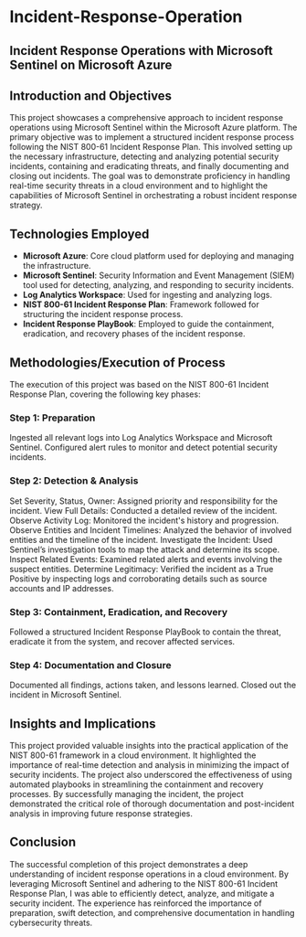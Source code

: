 # Incident-Response-Operation

## Incident Response Operations with Microsoft Sentinel on Microsoft Azure

## Introduction and Objectives
This project showcases a comprehensive approach to incident response operations using Microsoft Sentinel within the Microsoft Azure platform. The primary objective was to implement a structured incident response process following the NIST 800-61 Incident Response Plan. This involved setting up the necessary infrastructure, detecting and analyzing potential security incidents, containing and eradicating threats, and finally documenting and closing out incidents. The goal was to demonstrate proficiency in handling real-time security threats in a cloud environment and to highlight the capabilities of Microsoft Sentinel in orchestrating a robust incident response strategy.

## Technologies Employed
- <b>Microsoft Azure</b>: Core cloud platform used for deploying and managing the infrastructure.
- <b>Microsoft Sentinel</b>: Security Information and Event Management (SIEM) tool used for detecting, analyzing, and responding to security incidents.
- <b>Log Analytics Workspace</b>: Used for ingesting and analyzing logs.
- <b>NIST 800-61 Incident Response Plan</b>: Framework followed for structuring the incident response process.
- <b>Incident Response PlayBook</b>: Employed to guide the containment, eradication, and recovery phases of the incident response.

## Methodologies/Execution of Process
The execution of this project was based on the NIST 800-61 Incident Response Plan, covering the following key phases:

### Step 1: Preparation

Ingested all relevant logs into Log Analytics Workspace and Microsoft Sentinel.
Configured alert rules to monitor and detect potential security incidents.
### Step 2: Detection & Analysis

Set Severity, Status, Owner: Assigned priority and responsibility for the incident.
View Full Details: Conducted a detailed review of the incident.
Observe Activity Log: Monitored the incident's history and progression.
Observe Entities and Incident Timelines: Analyzed the behavior of involved entities and the timeline of the incident.
Investigate the Incident: Used Sentinel’s investigation tools to map the attack and determine its scope.
Inspect Related Events: Examined related alerts and events involving the suspect entities.
Determine Legitimacy: Verified the incident as a True Positive by inspecting logs and corroborating details such as source accounts and IP addresses.
### Step 3: Containment, Eradication, and Recovery

Followed a structured Incident Response PlayBook to contain the threat, eradicate it from the system, and recover affected services.
### Step 4: Documentation and Closure

Documented all findings, actions taken, and lessons learned.
Closed out the incident in Microsoft Sentinel.

## Insights and Implications
This project provided valuable insights into the practical application of the NIST 800-61 framework in a cloud environment. It highlighted the importance of real-time detection and analysis in minimizing the impact of security incidents. The project also underscored the effectiveness of using automated playbooks in streamlining the containment and recovery processes. By successfully managing the incident, the project demonstrated the critical role of thorough documentation and post-incident analysis in improving future response strategies.

## Conclusion
The successful completion of this project demonstrates a deep understanding of incident response operations in a cloud environment. By leveraging Microsoft Sentinel and adhering to the NIST 800-61 Incident Response Plan, I was able to efficiently detect, analyze, and mitigate a security incident. The experience has reinforced the importance of preparation, swift detection, and comprehensive documentation in handling cybersecurity threats.
